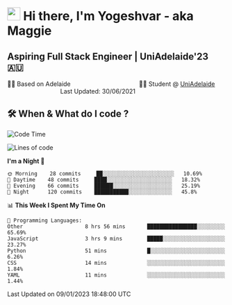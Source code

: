 <h1><img src="https://emojis.slackmojis.com/emojis/images/1531849430/4246/blob-sunglasses.gif?1531849430" width="30"/> Hi there, I'm Yogeshvar - aka Maggie</h1>

## Aspiring Full Stack Engineer | UniAdelaide'23 🇦🇺  
🏂🏻  Based on Adelaide &nbsp;&nbsp;&nbsp;&nbsp;&nbsp;&nbsp;&nbsp;&nbsp;&nbsp;&nbsp;&nbsp;&nbsp;&nbsp;&nbsp;&nbsp;&nbsp;&nbsp;&nbsp;&nbsp;&nbsp;&nbsp;&nbsp;&nbsp;&nbsp;&nbsp;&nbsp;&nbsp;&nbsp;&nbsp;&nbsp;&nbsp;&nbsp;&nbsp;&nbsp;&nbsp;&nbsp;&nbsp;&nbsp;&nbsp;👨‍💻 Student @ [UniAdelaide](https://www.adelaide.edu.au)   &nbsp;&nbsp;&nbsp;&nbsp;&nbsp;&nbsp;&nbsp;&nbsp;&nbsp;&nbsp;&nbsp;&nbsp;&nbsp;&nbsp;&nbsp;&nbsp;&nbsp;&nbsp;&nbsp;&nbsp;&nbsp;&nbsp;&nbsp;&nbsp;&nbsp;&nbsp;&nbsp;&nbsp;&nbsp;&nbsp;&nbsp;Last Updated: 30/06/2021

## 🛠 When & What do I code ?  

<!--START_SECTION:waka-->
![Code Time](http://img.shields.io/badge/Code%20Time-1%2C890%20hrs%2030%20mins-blue)

![Lines of code](https://img.shields.io/badge/From%20Hello%20World%20I%27ve%20Written-2%20Million%20lines%20of%20code-blue)

**I'm a Night 🦉** 

```text
🌞 Morning    28 commits     ██░░░░░░░░░░░░░░░░░░░░░░░   10.69% 
🌆 Daytime    48 commits     ████░░░░░░░░░░░░░░░░░░░░░   18.32% 
🌃 Evening    66 commits     ██████░░░░░░░░░░░░░░░░░░░   25.19% 
🌙 Night      120 commits    ███████████░░░░░░░░░░░░░░   45.8%

```


📊 **This Week I Spent My Time On** 

```text
💬 Programming Languages: 
Other                    8 hrs 56 mins       ████████████████░░░░░░░░░   65.69% 
JavaScript               3 hrs 9 mins        █████░░░░░░░░░░░░░░░░░░░░   23.27% 
Python                   51 mins             █░░░░░░░░░░░░░░░░░░░░░░░░   6.26% 
CSS                      14 mins             ░░░░░░░░░░░░░░░░░░░░░░░░░   1.84% 
YAML                     11 mins             ░░░░░░░░░░░░░░░░░░░░░░░░░   1.44%

```


 Last Updated on 09/01/2023 18:48:00 UTC
<!--END_SECTION:waka-->
